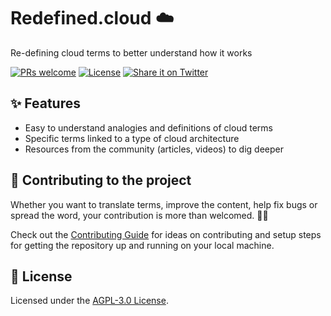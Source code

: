 # Redefined.cloud ☁️

Re-defining cloud terms to better understand how it works

[![PRs welcome](https://img.shields.io/badge/prs-welcome-brightgreen.svg)](https://github.com/greeeg/redefined.cloud/pulls)
[![License](https://img.shields.io/github/license/greeeg/redefined.cloud)](https://github.com/greeeg/redefined.cloud/blob/master/LICENSE)
[![Share it on Twitter](https://img.shields.io/badge/Tweet-RedefinedCloud-green?logo=twitter&style=social)](https://twitter.com/intent/tweet/?hashtags=RedefinedCloud&url=https://redefined.cloud)

## ✨ Features

- Easy to understand analogies and definitions of cloud terms
- Specific terms linked to a type of cloud architecture
- Resources from the community (articles, videos) to dig deeper

## 🤝 Contributing to the project

Whether you want to translate terms, improve the content, help fix bugs or spread the word, your contribution is more than welcomed. 💪💙

Check out the [Contributing Guide](https://github.com/greeeg/redefined.cloud/blob/master/.github/contributing.md) for ideas on contributing and setup steps for getting the repository up and running on your local machine.

## 📝 License

Licensed under the [AGPL-3.0 License](https://github.com/greeeg/redefined.cloud/blob/master/LICENSE).
